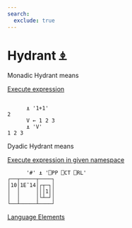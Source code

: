 ```yaml
---
search:
  exclude: true
---
```






<h1 class="heading"><span class="name">Hydrant</span> <span class="command">⍎</span></h1>


Monadic Hydrant means


[Execute expression](../primitive-functions/execute.md)
```apl

      ⍎ '1+1'
2
      V ← 1 2 3
      ⍎ 'V'
1 2 3 

```

Dyadic Hydrant means


[Execute expression in given namespace](../primitive-functions/execute.md)
```apl
      '#' ⍎ '⎕PP ⎕CT ⎕RL'
┌──┬─────┬────┐
│10│1E¯14│┌┬─┐│
│  │     │││1││
│  │     │└┴─┘│
└──┴─────┴────┘

```


[Language Elements](./language-elements.md)


